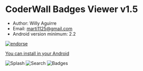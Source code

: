 # CoderWall Badges Viewer v1.5

* Author: Willy Aguirre
* Email: marti1125@gmail.com
* Android version minimum: 2.2

[![endorse](http://api.coderwall.com/marti1125/endorsecount.png)](http://coderwall.com/marti1125)

[You can install in your Android](https://play.google.com/store/apps/details?id=com.coderwall.badges&feature=search_result)

![Splash](https://raw.github.com/marti1125/CoderWall-Badges/master/and1.png "Splash")
![Search](https://raw.github.com/marti1125/CoderWall-Badges/master/and2.png "Search")
![Badges](https://raw.github.com/marti1125/CoderWall-Badges/master/and3.png "Badges")

